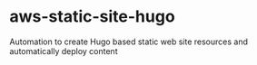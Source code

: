 # aws-static-site-hugo
Automation to create Hugo based static web site resources and automatically deploy content
